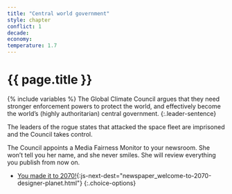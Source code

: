 ```yaml
---
title: "Central world government"
style: chapter
conflict: 1
decade: 
economy: 
temperature: 1.7
---
```


<h1>{{ page.title }}</h1>

{% include variables %}
The Global Climate Council argues that they need stronger enforcement powers to protect the world, and effectively become the world’s (highly authoritarian) central government.
{:.leader-sentence}

The leaders of the rogue states that attacked the space fleet are imprisoned and the Council takes control.

The Council appoints a Media Fairness Monitor to your newsroom. She won’t tell you her name, and she never smiles. She will review everything you publish from now on.

- [You made it to 2070!](part-page_2070.html){:js-next-dest="newspaper_welcome-to-2070-designer-planet.html"}
{:.choice-options}
